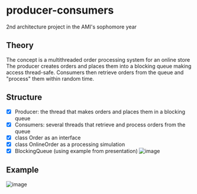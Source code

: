 # producer-consumers
2nd architecture project in the AMI's sophomore year
## Theory
The concept is a multithreaded order processing system for an online store  
The producer creates orders and places them into a blocking queue making access thread-safe. Consumers then retrieve orders from the queue and "process" them within random time.
## Structure
- [x] Producer: the thread that makes orders and places them in a blocking queue
- [x] Consumers: several threads that retrieve and process orders from the queue
- [x] class Order as an interface
- [x] class OnlineOrder as a processing simulation
- [x] BlockingQueue (using example from presentation)
      ![image](https://github.com/d010r3s/producer-consumers/assets/104917935/08698415-1702-43b1-b777-a9e33a0d2a3f)
## Example
![image](https://github.com/d010r3s/producer-consumers/assets/104917935/bf41d818-b3b4-4721-9528-88314f6b0805)
